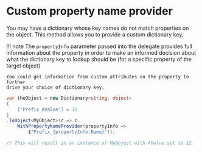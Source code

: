 # Custom property name provider

You may have a dictionary whose key names do not match properties on the object. This method allows you to provide a custom dictionary key.

!!! note
    The `propertyInfo` parameter passed into the delegate provides full information
    about the property in order to make an informed decision about what the dictionary key 
    to lookup should be (for a specific property of the target object) 

    You could get information from custom attributes on the property to further
    drive your choice of dictionary key.

```csharp { data-fiddle="greH3K" }
var theObject = new Dictionary<string, object>
{
    ["Prefix_AValue"] = 12
}
.ToObject<MyObject>(c => c.
    WithPropertyNameProvider(propertyInfo => 
        $"Prefix_{propertyInfo.Name}"));

// This will result in an instance of MyObject with AValue set to 12
```